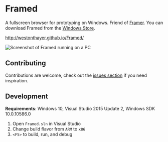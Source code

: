 # Framed

A fullscreen browser for prototyping on Windows. Friend of [Framer](https://framerjs.com). You can download Framed from the [Windows Store](https://www.microsoft.com/store/apps/9nblggh4nxcp?ocid=badge).

http://westonthayer.github.io/Framed/

![Screenshot of Framed running on a PC](http://westonthayer.github.io/Framed/assets/pcs.png)

## Contributing

Contributions are welcome, check out the [issues section](https://github.com/WestonThayer/Framed/issues) if you need inspiration.

## Development

**Requirements**: Windows 10, Visual Studio 2015 Update 2, Windows SDK 10.0.10586.0

1. Open `Framed.sln` in Visual Studio
2. Change build flavor from `ARM` to `x86`
3. `<F5>` to build, run, and debug